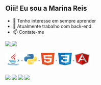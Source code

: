 ## Oiii! Eu sou a Marina Reis

- 👀 Tenho interesse em sempre aprender 
- 🌱 Atualmente trabalho com back-end
- 📫 Contate-me

<div>
  <a href="https://github.com/marireis">
  <img height="180em" src="https://github-readme-stats.vercel.app/api?username=marireis&show_icons=true&theme=dracula&include_all_commits=true&count_private=true"/>
  <img height="180em" src="https://github-readme-stats.vercel.app/api/top-langs/?username=marireis&layout=compact&langs_count=16&theme=dracula"/>
</div>

<div style="display: inline_block"><br>

  <img align="center" alt="Mari-Java" height="40" width="50" src="https://github.com/marireis/marireis-images-github.io/blob/main/java-original.svg">
  <img align="center" alt="Mari-Python" height="40" width="50" src="https://github.com/marireis/marireis-images-github.io/blob/main/python-original.svg">
  <img align="center" alt="Mari-Html" height="40" width="50" src="https://github.com/marireis/marireis-images-github.io/blob/main/html5-original.svg">
  <img align="center" alt="Mari-Css" height="40" width="50" src="https://github.com/marireis/marireis-images-github.io/blob/main/css3-original.svg">
  <img align="center" alt="Mari-Angular" height="40" width="50" src="https://github.com/marireis/marireis-images-github.io/blob/main/angularjs-original.svg">

</div>

##

<div>
  <a href="https://www.linkedin.com/in/marina-reis-27229168/" target="_blank"><img src="https://img.shields.io/badge/LinkedIn-0077B5?style=for-the-badge&logo=linkedin&logoColor=white" target="_blank"></a>
   <a href="mailto:marinareis.mr@gmail.com" target="_blank"><img src="https://img.shields.io/badge/Gmail-D14836?style=for-the-badge&logo=gmail&logoColor=white" target="_blank"></a>
  <a href="https://www.instagram.com/mari_reiis_/" target="_blank"><img src="https://img.shields.io/badge/Instagram-E4405F?style=for-the-badge&logo=instagram&logoColor=white" target="_blank"></a>
  <a href="https://marireis.github.io/" target="_blank"><img src="https://img.shields.io/badge/website-000000?style=for-the-badge&logo=About.me&logoColor=green"></a>
</div>

<!---

<picture>
  <source media="(prefers-color-scheme: dark)" srcset="https://raw.githubusercontent.com/platane/platane/output/github-contribution-grid-snake-dark.svg">
  <source media="(prefers-color-scheme: light)" srcset="https://raw.githubusercontent.com/platane/platane/output/github-contribution-grid-snake.svg">
  <img alt="github contribution grid snake animation" src="https://raw.githubusercontent.com/platane/platane/output/github-contribution-grid-snake.svg">
</picture>

--->
